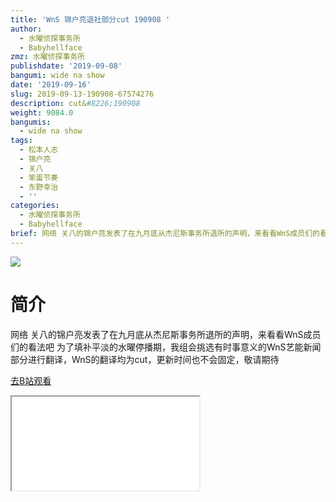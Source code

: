 ```yaml
---
title: 'WnS 锦户亮退社部分cut 190908 '
author:
  - 水曜侦探事务所
  - Babyhellface
zmz: 水曜侦探事务所
publishdate: '2019-09-08'
bangumi: wide na show
date: '2019-09-16'
slug: 2019-09-13-190908-67574276
description: cut&#8226;190908
weight: 9084.0
bangumis:
  - wide na show
tags:
  - 松本人志
  - 锦户亮
  - 关八
  - 笨蛋节奏
  - 东野幸治
  - ''
categories:
  - 水曜侦探事务所
  - Babyhellface
brief: 网络 关八的锦户亮发表了在九月底从杰尼斯事务所退所的声明，来看看WnS成员们的看法吧 为了填补平淡的水曜停播期，我组会挑选有时事意义的WnS艺能新闻部分进行翻译，WnS的翻译均为cut，更新时间也不会固定，敬请期待
---
```

![](https://raw.githubusercontent.com/tcgriffith/owaraisite/master/static/tmpimg/70e1450683b439b32a5b2927e7d14df09b9160bf.jpg.480.jpg)
# 简介  
网络
关八的锦户亮发表了在九月底从杰尼斯事务所退所的声明，来看看WnS成员们的看法吧
为了填补平淡的水曜停播期，我组会挑选有时事意义的WnS艺能新闻部分进行翻译，WnS的翻译均为cut，更新时间也不会固定，敬请期待  

[去B站观看](https://www.bilibili.com/video/av67574276/)
<div class ="resp-container"><iframe class="testiframe" src="//player.bilibili.com/player.html?aid=67574276"", scrolling="no", allowfullscreen="true" > </iframe></div> 
